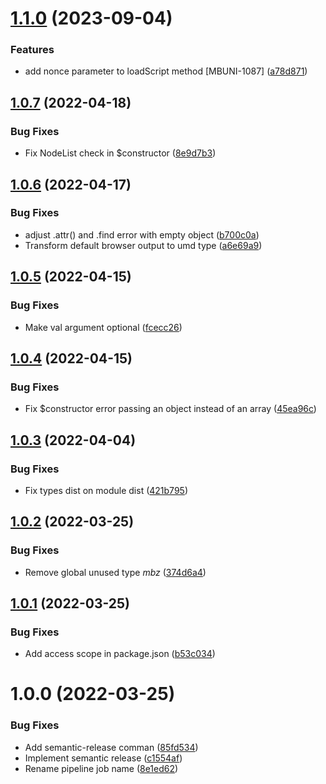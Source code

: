# [1.1.0](https://github.com/Mailbiz/dom-helper/compare/v1.0.7...v1.1.0) (2023-09-04)


### Features

* add nonce parameter to loadScript method [MBUNI-1087] ([a78d871](https://github.com/Mailbiz/dom-helper/commit/a78d871cbaac9d5a60ae1cdde23941ff3d75f8cf))

## [1.0.7](https://github.com/Mailbiz/dom-helper/compare/v1.0.6...v1.0.7) (2022-04-18)


### Bug Fixes

* Fix NodeList check in $constructor ([8e9d7b3](https://github.com/Mailbiz/dom-helper/commit/8e9d7b3299b5c88f82a47fca8ccd499c8f862e42))

## [1.0.6](https://github.com/Mailbiz/dom-helper/compare/v1.0.5...v1.0.6) (2022-04-17)


### Bug Fixes

* adjust .attr() and .find error with empty object ([b700c0a](https://github.com/Mailbiz/dom-helper/commit/b700c0a5828822637c07ddc0257641b38372f51d))
* Transform default browser output to umd type ([a6e69a9](https://github.com/Mailbiz/dom-helper/commit/a6e69a9a7cfc2203efb5df4ae07bdedc7e78ad8e))

## [1.0.5](https://github.com/Mailbiz/dom-helper/compare/v1.0.4...v1.0.5) (2022-04-15)


### Bug Fixes

* Make val argument optional ([fcecc26](https://github.com/Mailbiz/dom-helper/commit/fcecc26a26abaaf22df9eec7053d8d34dd400157))

## [1.0.4](https://github.com/Mailbiz/dom-helper/compare/v1.0.3...v1.0.4) (2022-04-15)


### Bug Fixes

* Fix $constructor error passing an object instead of an array ([45ea96c](https://github.com/Mailbiz/dom-helper/commit/45ea96cf79ca0505065ec13b13e00910fa7f3431))

## [1.0.3](https://github.com/Mailbiz/dom-helper/compare/v1.0.2...v1.0.3) (2022-04-04)


### Bug Fixes

* Fix types dist on module dist ([421b795](https://github.com/Mailbiz/dom-helper/commit/421b7955bf1f4447b6f37d13a0879d2d5c55c30e))

## [1.0.2](https://github.com/Mailbiz/dom-helper/compare/v1.0.1...v1.0.2) (2022-03-25)


### Bug Fixes

* Remove global unused type _mbz_ ([374d6a4](https://github.com/Mailbiz/dom-helper/commit/374d6a4cd919f8e8aa188d6fd5afc25b98a38bd9))

## [1.0.1](https://github.com/Mailbiz/dom-helper/compare/v1.0.0...v1.0.1) (2022-03-25)


### Bug Fixes

* Add access scope in package.json ([b53c034](https://github.com/Mailbiz/dom-helper/commit/b53c0349155959e430171e473d2a1f48ba478f79))

# 1.0.0 (2022-03-25)


### Bug Fixes

* Add semantic-release comman ([85fd534](https://github.com/Mailbiz/dom-helper/commit/85fd5344a0910da2528b5e3ab8b23f3c9e094f69))
* Implement semantic release ([c1554af](https://github.com/Mailbiz/dom-helper/commit/c1554af077dbfb94a065baf09002d0a5f4b7f197))
* Rename pipeline job name ([8e1ed62](https://github.com/Mailbiz/dom-helper/commit/8e1ed6227e709a9a67a705fd70f5e5de95454de6))
